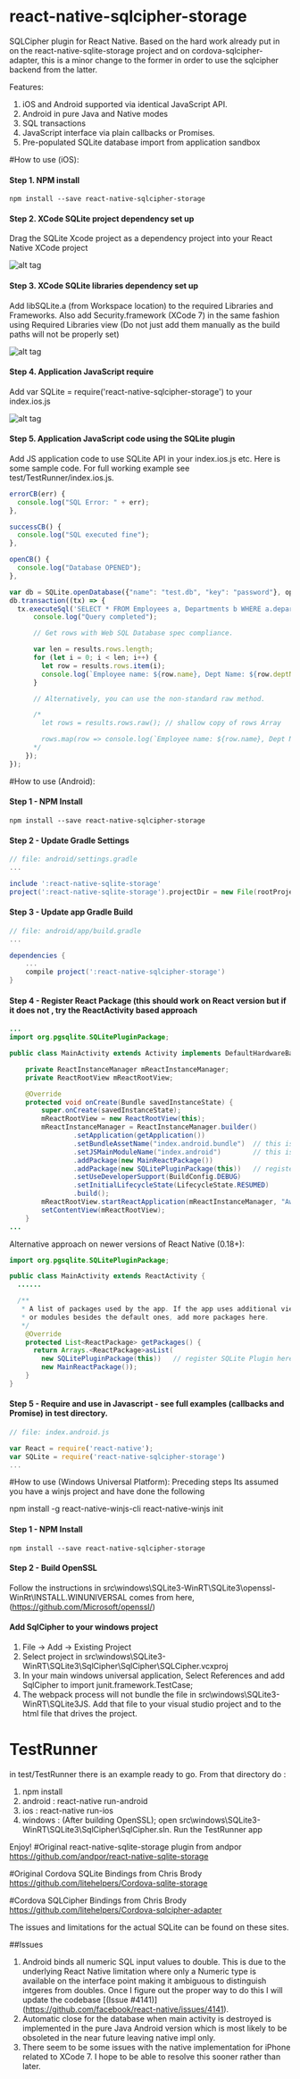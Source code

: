 # react-native-sqlcipher-storage
SQLCipher plugin for React Native. Based on the hard work already put in on the react-native-sqlite-storage project and on cordova-sqlcipher-adapter, this is a minor change to the former in order to use the sqlcipher backend from the latter.

Features:
  1. iOS and Android supported via identical JavaScript API.
  2. Android in pure Java and Native modes
  3. SQL transactions
  4. JavaScript interface via plain callbacks or Promises.
  5. Pre-populated SQLite database import from application sandbox


#How to use (iOS):

#### Step 1. NPM install

```shell
npm install --save react-native-sqlcipher-storage
```

#### Step 2. XCode SQLite project dependency set up

Drag the SQLite Xcode project as a dependency project into your React Native XCode project

![alt tag](https://raw.github.com/andpor/react-native-sqlite-storage/master/instructions/libs.png)

#### Step 3. XCode SQLite libraries dependency set up

Add libSQLite.a (from Workspace location) to the required Libraries and Frameworks. Also add Security.framework (XCode 7) in the same fashion using Required Libraries view (Do not just add them manually as the build paths will not be properly set)

![alt tag](https://raw.github.com/andpor/react-native-sqlite-storage/master/instructions/addlibs.png)

#### Step 4. Application JavaScript require

Add var SQLite = require('react-native-sqlcipher-storage') to your index.ios.js

![alt tag](https://raw.github.com/andpor/react-native-sqlite-storage/master/instructions/require.png)

#### Step 5. Application JavaScript code using the SQLite plugin

Add JS application code to use SQLite API in your index.ios.js etc. Here is some sample code. For full working example see test/TestRunner/index.ios.js.

```javascript
errorCB(err) {
  console.log("SQL Error: " + err);
},

successCB() {
  console.log("SQL executed fine");
},

openCB() {
  console.log("Database OPENED");
},

var db = SQLite.openDatabase({"name": "test.db", "key": "password"}, openCB, errorCB);
db.transaction((tx) => {
  tx.executeSql('SELECT * FROM Employees a, Departments b WHERE a.department = b.department_id', [], (tx, results) => {
      console.log("Query completed");

      // Get rows with Web SQL Database spec compliance.

      var len = results.rows.length;
      for (let i = 0; i < len; i++) {
        let row = results.rows.item(i);
        console.log(`Employee name: ${row.name}, Dept Name: ${row.deptName}`);
      }

      // Alternatively, you can use the non-standard raw method.

      /*
        let rows = results.rows.raw(); // shallow copy of rows Array

        rows.map(row => console.log(`Employee name: ${row.name}, Dept Name: ${row.deptName}`));
      */
    });
});
```

#How to use (Android):

#### Step 1 - NPM Install

```shell
npm install --save react-native-sqlcipher-storage
```
#### Step 2 - Update Gradle Settings

```gradle
// file: android/settings.gradle
...

include ':react-native-sqlite-storage'
project(':react-native-sqlite-storage').projectDir = new File(rootProject.projectDir, '../node_modules/react-native-sqlcipher-storage/src/android')
```

#### Step 3 - Update app Gradle Build

```gradle
// file: android/app/build.gradle
...

dependencies {
    ...
    compile project(':react-native-sqlcipher-storage')
}
```

#### Step 4 - Register React Package (this should work on React version but if it does not , try the ReactActivity based approach

```java
...
import org.pgsqlite.SQLitePluginPackage;

public class MainActivity extends Activity implements DefaultHardwareBackBtnHandler {

    private ReactInstanceManager mReactInstanceManager;
    private ReactRootView mReactRootView;

    @Override
    protected void onCreate(Bundle savedInstanceState) {
        super.onCreate(savedInstanceState);
        mReactRootView = new ReactRootView(this);
        mReactInstanceManager = ReactInstanceManager.builder()
                .setApplication(getApplication())
                .setBundleAssetName("index.android.bundle")  // this is dependant on how you name you JS files, example assumes index.android.js
                .setJSMainModuleName("index.android")        // this is dependant on how you name you JS files, example assumes index.android.js
                .addPackage(new MainReactPackage())
                .addPackage(new SQLitePluginPackage(this))   // register SQLite Plugin here
                .setUseDeveloperSupport(BuildConfig.DEBUG)
                .setInitialLifecycleState(LifecycleState.RESUMED)
                .build();
        mReactRootView.startReactApplication(mReactInstanceManager, "AwesomeProject", null); //change "AwesomeProject" to name of your app
        setContentView(mReactRootView);
    }
...

```

Alternative approach on newer versions of React Native (0.18+):

```java
import org.pgsqlite.SQLitePluginPackage;

public class MainActivity extends ReactActivity {
  ......

  /**
   * A list of packages used by the app. If the app uses additional views
   * or modules besides the default ones, add more packages here.
   */
    @Override
    protected List<ReactPackage> getPackages() {
      return Arrays.<ReactPackage>asList(
        new SQLitePluginPackage(this))   // register SQLite Plugin here
        new MainReactPackage());
    }
}
```

#### Step 5 - Require and use in Javascript - see full examples (callbacks and Promise) in test directory.

```js
// file: index.android.js

var React = require('react-native');
var SQLite = require('react-native-sqlcipher-storage')
...
```
#How to use (Windows Universal Platform):
Preceding steps
Its assumed you have a winjs project and have done the following

npm install -g react-native-winjs-cli
react-native-winjs init

#### Step 1 - NPM Install
```shell
npm install --save react-native-sqlcipher-storage

```

#### Step 2 - Build OpenSSL
Follow the instructions in src\windows\SQLite3-WinRT\SQLite3\openssl-WinRt\INSTALL.WINUNIVERSAL
comes from here, (https://github.com/Microsoft/openssl/)

#### Add SqlCipher to your windows project
1. File -> Add -> Existing Project
2. Select project in src\windows\SQLite3-WinRT\SQLite3\SqlCipher\SqlCipher\SQLCipher.vcxproj
3. In your main windows universal application, Select References and add SqlCipher to import junit.framework.TestCase;
4. The webpack process will not bundle the file in src\windows\SQLite3-WinRT\SQLite3JS. Add that file to your visual studio project and to the html file that drives the project.

# TestRunner

in test/TestRunner there is an example ready to go. From that directory do :

1. npm install
2. android : react-native run-android
3. ios : react-native run-ios
4. windows : (After building OpenSSL); open src\windows\SQLite3-WinRT\SQLite3\SqlCipher\SqlCipher.sln. Run the TestRunner app


Enjoy!
#Original react-native-sqlite-storage plugin from andpor
https://github.com/andpor/react-native-sqlite-storage

#Original Cordova SQLite Bindings from Chris Brody
https://github.com/litehelpers/Cordova-sqlite-storage

#Cordova SQLCipher Bindings from Chris Brody
https://github.com/litehelpers/Cordova-sqlcipher-adapter

The issues and limitations for the actual SQLite can be found on these sites.

##Issues

1. Android binds all numeric SQL input values to double. This is due to the underlying React Native limitation where only a Numeric type is available on the interface point making it ambiguous to distinguish intgeres from doubles. Once I figure out the proper way to do this I will update the codebase [(Issue #4141)] (https://github.com/facebook/react-native/issues/4141).
2. Automatic close for the database when main activity is destroyed is implemented in the pure Java Android version which is most likely to be obsoleted in the near future leaving native impl only.
3. There seem to be some issues with the native implementation for iPhone related to XCode 7. I hope to be able to resolve this sooner rather than later.
